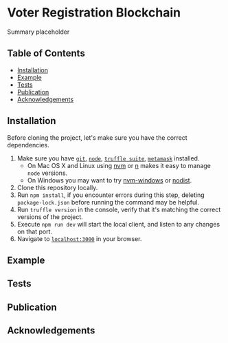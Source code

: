 # Voter Registration Blockchain
Summary placeholder

## Table of Contents
- [Installation](#installation)
- [Example](#example)
- [Tests](#tests)
- [Publication](#publication)
- [Acknowledgements](#acknowledgements)

## Installation
Before cloning the project, let's make sure you have the correct dependencies.

1. Make sure you have [`git`](https://git-scm.com/), [`node`](https://nodejs.org/), [`truffle suite`](https://www.trufflesuite.com/ganache), [`metamask`](https://metamask.io/) installed.
    - On Mac OS X and Linux using [nvm](https://github.com/creationix/nvm) or [n](https://github.com/tj/n) makes it easy to manage `node` versions.
    - On Windows you may want to try [nvm-windows](https://github.com/coreybutler/nvm-windows) or [nodist](https://github.com/marcelklehr/nodist).
2. Clone this repository locally.
3. Run `npm install`, if you encounter errors during this step, deleting `package-lock.json` before running the command may be helpful.
4. Run `truffle version` in the console, verify that it's matching the correct versions of the project.
5. Execute `npm run dev` will start the local client, and listen to any changes on that port.
6. Navigate to [`localhost:3000`](http://localhost:3000/) in your browser.

## Example

## Tests

## Publication

## Acknowledgements
